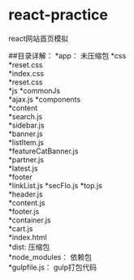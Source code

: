 # react-practice
react网站首页模拟

##目录详解：
*app： 未压缩包
  *css<br/>
    *reset.css<br/>
    *index.css<br/>
    *reset.css<br/>
  *js
    *commonJs<br/>
      *ajax.js
    *components<br/>
      *content<br/>
        *search.js<br/>
        *sidebar.js<br/>
        *banner.js<br/>
        *listItem.js<br/>
        *featureCatBanner.js<br/>
        *partner.js<br/>
        *latest.js<br/>
    *footer<br/>
      *linkList.js
      *secFlo.js
    *top.js<br/>
    *header.js<br/>
    *content.js<br/>
    *footer.js<br/>
    *container.js<br/>
    *cart.js<br/>
  *index.html<br/>
*dist: 压缩包<br/>
*node_modules： 依赖包<br/>
*gulpfile.js： gulp打包代码<br/>

